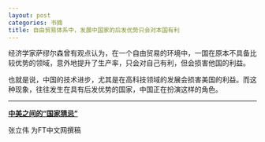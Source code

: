 ```yaml
---
layout: post
categories: 书摘
title: 自由贸易体系中，发展中国家的后发优势只会对本国有利
---
```


经济学家萨缪尔森曾有观点认为，在一个自由贸易的环境中，一国在原本不具备比较优势的领域，意外地提升了生产率，只会对自己有利，但会损害他国的利益。

也就是说，中国的技术进步，尤其是在高科技领域的发展会损害美国的利益。而这种现象，往往发生在具有后发优势的国家，中国正在扮演这样的角色。

---

**[中美之间的“国家猜忌”](http://www.ftchinese.com/story/001077112?full=y)**

张立伟 为FT中文网撰稿